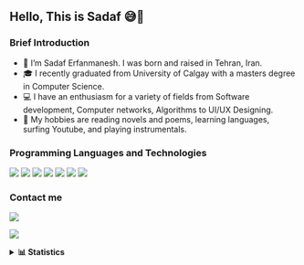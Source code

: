 ## Hello, This is Sadaf 😅👋

<!--
**sadafem/sadafem** is a ✨ _special_ ✨ repository because its `README.md` (this file) appears on your GitHub profile.
-->

### Brief Introduction

- 🌱 I’m Sadaf Erfanmanesh. I was born and raised in Tehran, Iran.
- 🎓 I recently graduated from University of Calgay with a masters degree in Computer Science.
- 💻 I have an enthusiasm for a variety of fields from Software development, Computer networks, Algorithms to UI/UX Designing.
- 🎡 My hobbies are reading novels and poems, learning languages, surfing Youtube, and playing instrumentals.


### Programming Languages and Technologies
<p align="left">
<a><img src="https://img.shields.io/badge/-c++-044F88?style=for-the-badge&logo=cplusplus&logoColor=white"/></a>
<a><img src="https://img.shields.io/badge/-java-f89820?style=for-the-badge&logo=java&logoColor=white"/></a>
<a><img src="https://img.shields.io/badge/-python-646464?style=for-the-badge&logo=python&logoColor=white"/></a>
<a><img src="https://img.shields.io/badge/express.js-000000?style=for-the-badge&logo=express&logoColor=white"/></a>
<a><img src="https://img.shields.io/badge/-ReactJs-61DAFB?logo=react&logoColor=white&style=for-the-badge"/></a>
<a><img src="https://img.shields.io/badge/-postgresql-0064a5?style=for-the-badge&logo=postgresql&logoColor=white"/></a>
<a><img src="https://img.shields.io/badge/-MongoDB-13aa52?style=for-the-badge&logo=mongodb&logoColor=white"/></a>
</p>

### Contact me
<p align="left">
<a href="mailto:sadaf.erfan@gmail.com"><img src="https://img.shields.io/badge/-sadaf.erfan@gmail.com-B23121?style=for-the-badge&logo=Gmail&logoColor=white"/></a>

<a href="https://www.linkedin.com/in/sadaf-erfanmanesh/"><img src="https://img.shields.io/badge/-sadafem-0e76a8?style=for-the-badge&logo=Linkedin&logoColor=white"/></a>

</p>

<details><summary><b>📊 Statistics</b></summary>


